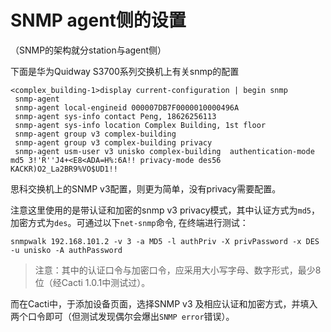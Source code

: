 # SNMP agent侧的设置

（SNMP的架构就分station与agent侧）

下面是华为Quidway S3700系列交换机上有关snmp的配置

```
<complex_building-1>display current-configuration | begin snmp
 snmp-agent
 snmp-agent local-engineid 000007DB7F0000010000496A
 snmp-agent sys-info contact Peng, 18626256113
 snmp-agent sys-info location Complex Building, 1st floor
 snmp-agent group v3 complex-building
 snmp-agent group v3 complex-building privacy
 snmp-agent usm-user v3 unisko complex-building  authentication-mode md5 3!'R''J4+<E8<ADA=H%:6A!! privacy-mode des56 KACKR)O2_La2BR9%VO$UD1!!
```

思科交换机上的SNMP v3配置，则更为简单，没有privacy需要配置。

注意这里使用的是带认证和加密的snmp v3 privacy模式，其中认证方式为`md5`，加密方式为`des`。可通过以下`net-snmp`命令, 在终端进行测试：

```
snmpwalk 192.168.101.2 -v 3 -a MD5 -l authPriv -X privPassword -x DES -u unisko -A authPassword
```

> 注意：其中的认证口令与加密口令，应采用大小写字母、数字形式，最少8位（经Cacti 1.0.1中测试过）。

而在Cacti中，于添加设备页面，选择SNMP v3 及相应认证和加密方式，并填入两个口令即可（但测试发现偶尔会爆出`SNMP error`错误）。
